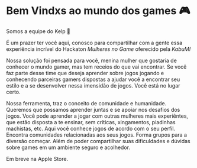 # Bem Vindxs ao mundo dos games 🎮

Somos a equipe do Kelp 🪸

É um prazer ter você aqui, conosco para compartilhar com a gente essa experiência incrível do Hackaton *Mulheres no Game* oferecido pela *KabuM!*

Nossa solução foi pensada para você, menina mulher que gostaria de conhecer o mundo gamer, mas tem receios do que vai encontrar.
Se você faz parte desse time que deseja aprender sobre jogos jogando e conhecendo parceiras gamers dispostas a ajudar você a encontrar seu estilo e a se desenvolver nessa imensidão de jogos. Você está no lugar certo.

Nossa ferramenta, traz o conceito de comunidade e humanidade. Queremos que possamos aprender juntas e se apoiar nos desafios dos jogos. Você pode aprender a jogar com outras mulheres mais experiêntes, que estão disposta a te ensinar, sem críticas, xingamentos, piadinhas machistas, etc. 
Aqui você conhece jogos de acordo com o seu perfil. 
Encontra comunidades relacionadas aos seus jogos. 
Forma grupos para a diversão começar.
Além de poder compartilhar suas dificuldades e dúvidas sobre games em um ambiente seguro e acolhedor.

Em breve na Apple Store.
 
